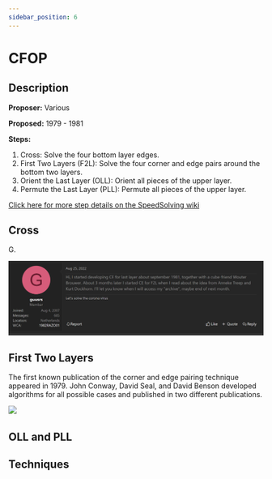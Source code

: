 ```yaml
---
sidebar_position: 6
---
```


# CFOP

## Description

**Proposer:** Various

**Proposed:** 1979 - 1981

**Steps:**

1. Cross: Solve the four bottom layer edges.
2. First Two Layers (F2L): Solve the four corner and edge pairs around the bottom two layers.
3. Orient the Last Layer (OLL): Orient all pieces of the upper layer.
4. Permute the Last Layer (PLL): Permute all pieces of the upper layer.

[Click here for more step details on the SpeedSolving wiki](https://www.speedsolving.com/wiki/index.php/CFOP_method)

## Cross

G.

![](img/CFCE/Proposal.png)

## First Two Layers

The first known publication of the corner and edge pairing technique appeared in 1979. John Conway, David Seal, and David Benson developed algorithms for all possible cases and published in two different publications.

![](img/CFOP/Proposal.png)

## OLL and PLL



## Techniques